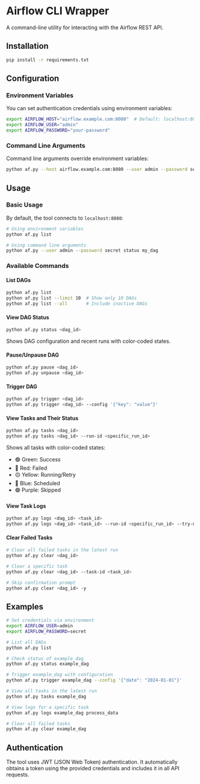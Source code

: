# Airflow CLI Wrapper

A command-line utility for interacting with the Airflow REST API.

## Installation

```bash
pip install -r requirements.txt
```

## Configuration

### Environment Variables

You can set authentication credentials using environment variables:

```bash
export AIRFLOW_HOST="airflow.example.com:8080"  # Default: localhost:8080
export AIRFLOW_USER="admin"
export AIRFLOW_PASSWORD="your-password"
```

### Command Line Arguments

Command line arguments override environment variables:

```bash
python af.py --host airflow.example.com:8080 --user admin --password secret list
```

## Usage

### Basic Usage

By default, the tool connects to `localhost:8080`:

```bash
# Using environment variables
python af.py list

# Using command line arguments
python af.py --user admin --password secret status my_dag
```

### Available Commands

#### List DAGs
```bash
python af.py list
python af.py list --limit 10  # Show only 10 DAGs
python af.py list --all       # Include inactive DAGs
```

#### View DAG Status
```bash
python af.py status <dag_id>
```
Shows DAG configuration and recent runs with color-coded states.

#### Pause/Unpause DAG
```bash
python af.py pause <dag_id>
python af.py unpause <dag_id>
```

#### Trigger DAG
```bash
python af.py trigger <dag_id>
python af.py trigger <dag_id> --config '{"key": "value"}'
```

#### View Tasks and Their Status
```bash
python af.py tasks <dag_id>
python af.py tasks <dag_id> --run-id <specific_run_id>
```
Shows all tasks with color-coded states:
- 🟢 Green: Success
- 🔴 Red: Failed
- 🟡 Yellow: Running/Retry
- 🔵 Blue: Scheduled
- 🟣 Purple: Skipped

#### View Task Logs
```bash
python af.py logs <dag_id> <task_id>
python af.py logs <dag_id> <task_id> --run-id <specific_run_id> --try-number 2
```

#### Clear Failed Tasks
```bash
# Clear all failed tasks in the latest run
python af.py clear <dag_id>

# Clear a specific task
python af.py clear <dag_id> --task-id <task_id>

# Skip confirmation prompt
python af.py clear <dag_id> -y
```

## Examples

```bash
# Set credentials via environment
export AIRFLOW_USER=admin
export AIRFLOW_PASSWORD=secret

# List all DAGs
python af.py list

# Check status of example_dag
python af.py status example_dag

# Trigger example_dag with configuration
python af.py trigger example_dag --config '{"date": "2024-01-01"}'

# View all tasks in the latest run
python af.py tasks example_dag

# View logs for a specific task
python af.py logs example_dag process_data

# Clear all failed tasks
python af.py clear example_dag
```

## Authentication

The tool uses JWT (JSON Web Token) authentication. It automatically obtains a token using the provided credentials and includes it in all API requests.